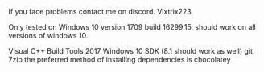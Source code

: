 If you face problems contact me on discord. Vixtrix223

Only tested on Windows 10 version 1709 build 16299.15, should work on all versions of windows 10.

Visual C++ Build Tools 2017 Windows 10 SDK (8.1 should work as well) git 7zip the preferred method of installing dependencies is chocolatey

